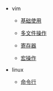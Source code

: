 - vim

  - [基础使用](/vim_note/base_use/)
  - [多文件操作](/vim_note/multiple_file_operations/)
  - [寄存器](/vim_note/register/)

  - [宏操作](/vim_note/vim_macro/)

- linux
  - [命令行](/linux_note/command/)
